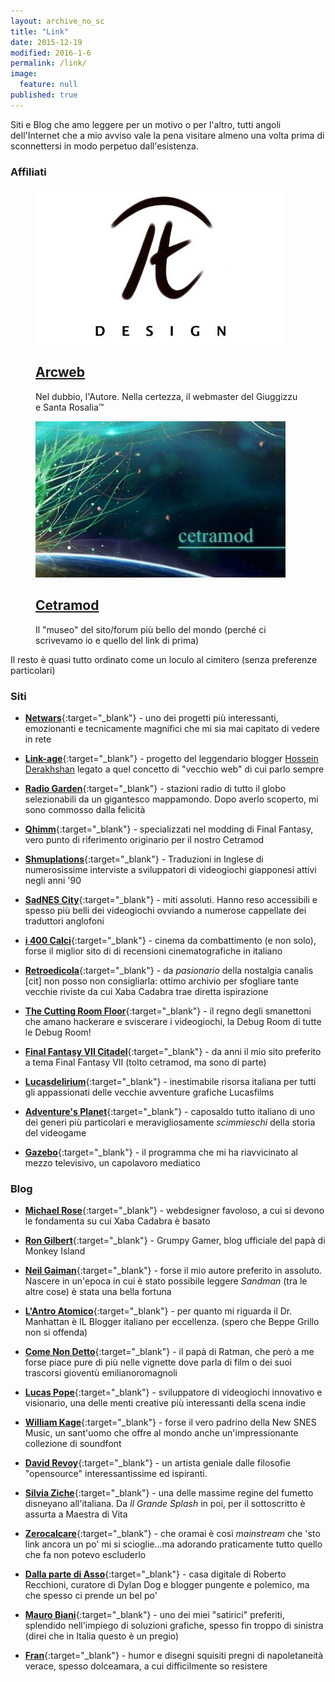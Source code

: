 ```yaml
---
layout: archive_no_sc
title: "Link"
date: 2015-12-19
modified: 2016-1-6
permalink: /link/
image: 
  feature: null
published: true
---
```


Siti e Blog che amo leggere per un motivo o per l'altro, tutti angoli dell'Internet che a mio avviso vale la pena visitare almeno una volta prima di sconnettersi in modo perpetuo dall'esistenza.

### <i class="fa fa-bookmark"></i> Affiliati

<figure>
  <a href="https://www.arcweb.it" target="blank"><img src="/images/arcweb.jpg">
  <h2 class="post-title"><i class="fa fa-circle"></i> Arcweb</h2></a>
  <p class="post-excerpt">Nel dubbio, l'Autore. Nella certezza, il webmaster del Giuggizzu e Santa Rosalia™</p>
</figure>

<figure>
  <a href="https://www.arcweb.it/cetramod/backup/home.php" target="blank"><img src="/images/teasercetramod.jpg">
  <h2 class="post-title"><i class="fa fa-circle"></i> Cetramod</h2></a>
  <p class="post-excerpt">Il "museo" del sito/forum più bello del mondo (perché ci scrivevamo io e quello del link di prima)</p>
</figure>

Il resto è quasi tutto ordinato come un loculo al cimitero (senza preferenze particolari)

### <i class="fa fa-globe"></i> Siti

- [**Netwars**](https://netwars-project.com/){:target="_blank"} - uno dei progetti più interessanti, emozionanti e tecnicamente magnifici che mi sia mai capitato di vedere in rete

- [**Link-age**](https://newmediasoc.com/projects/link-age/){:target="_blank"} - progetto del leggendario blogger [Hossein Derakhshan](https://en.wikipedia.org/wiki/Hossein_Derakhshan) legato a quel concetto di "vecchio web" di cui parlo sempre

- [**Radio Garden**](https://radio.garden/){:target="_blank"} - stazioni radio di tutto il globo selezionabili da un gigantesco mappamondo. Dopo averlo scoperto, mi sono commosso dalla felicità

- [**Qhimm**](https://forums.qhimm.com/index.php){:target="_blank"} - specializzati nel modding di Final Fantasy, vero punto di riferimento originario per il nostro Cetramod

- [**Shmuplations**](https://shmuplations.com/){:target="_blank"} - Traduzioni in Inglese di numerosissime interviste a sviluppatori di videogiochi giapponesi attivi negli anni '90 

- [**SadNES City**](https://www.sadnescity.it/){:target="_blank"} - miti assoluti. Hanno reso accessibili e spesso più belli dei videogiochi ovviando a numerose cappellate dei traduttori anglofoni

- [**i 400 Calci**](https://www.i400calci.com/){:target="_blank"} - cinema da combattimento (e non solo), forse il miglior sito di di recensioni cinematografiche in italiano

- [**Retroedicola**](https://www.retroedicola.it/){:target="_blank"} - da _pasionario_ della nostalgia canalis [cit] non posso non consigliarla: ottimo archivio per sfogliare tante vecchie riviste da cui Xaba Cadabra trae diretta ispirazione

- [**The Cutting Room Floor**](https://tcrf.net/){:target="_blank"} - il regno degli smanettoni che amano hackerare e sviscerare i videogiochi, la Debug Room di tutte le Debug Room!

- [**Final Fantasy VII Citadel**](https://www.ff7citadel.com){:target="_blank"} - da anni il mio sito preferito a tema Final Fantasy VII (tolto cetramod, ma sono di parte)

- [**Lucasdelirium**](https://www.lucasdelirium.it/){:target="_blank"} -  inestimabile risorsa italiana per tutti gli appassionati delle vecchie avventure grafiche Lucasfilms

- [**Adventure's Planet**](https://www.adventuresplanet.it/){:target="_blank"} - caposaldo tutto italiano di uno dei generi più particolari e meravigliosamente _scimmieschi_ della storia del videogame

- [**Gazebo**](https://www.gazebo.rai.it){:target="_blank"} - il programma che mi ha riavvicinato al mezzo televisivo, un capolavoro mediatico

### <i class="fa fa-pencil"></i> Blog

- [**Michael Rose**](https://mademistakes.com/){:target="_blank"} - webdesigner favoloso, a cui si devono le fondamenta su cui Xaba Cadabra è basato

- [**Ron Gilbert**](https://grumpygamer.com/){:target="_blank"} - Grumpy Gamer, blog ufficiale del papà di Monkey Island

- [**Neil Gaiman**](https://www.neilgaiman.com/){:target="_blank"} - forse il mio autore preferito in assoluto. Nascere in un'epoca in cui è stato possibile leggere _Sandman_ (tra le altre cose) è stata una bella fortuna

- [**L'Antro Atomico**](https://docmanhattan.blogspot.it/){:target="_blank"} - per quanto mi riguarda il Dr. Manhattan è IL Blogger italiano per eccellenza. (spero che Beppe Grillo non si offenda)

- [**Come Non Detto**](https://leortola.wordpress.com/){:target="_blank"} - il papà di Ratman, che però a me forse piace pure di più nelle vignette dove parla di film o dei suoi trascorsi gioventù emilianoromagnoli

- [**Lucas Pope**](https://dukope.com/){:target="_blank"} - sviluppatore di videogiochi innovativo e visionario, una delle menti creative più interessanti della scena indie

- [**William Kage**](https://www.williamkage.com/){:target="_blank"} - forse il vero padrino della New SNES Music, un sant'uomo che offre al mondo anche un'impressionante collezione di soundfont

- [**David Revoy**](https://www.davidrevoy.com/){:target="_blank"} - un artista geniale dalle filosofie "opensource" interessantissime ed ispiranti. 

- [**Silvia Ziche**](https://www.silviaziche.com/){:target="_blank"} - una delle massime regine del fumetto disneyano all'italiana. Da _Il Grande Splash_ in poi, per il sottoscritto è assurta a Maestra di Vita

- [**Zerocalcare**](https://www.zerocalcare.it/){:target="_blank"} - che oramai è così _mainstream_ che 'sto link ancora un po' mi si scioglie...ma adorando praticamente tutto quello che fa non potevo escluderlo

- [**Dalla parte di Asso**](https://prontoallaresa.blogspot.com/){:target="_blank"} - casa digitale di Roberto Recchioni, curatore di Dylan Dog e blogger pungente e polemico, ma che spesso ci prende un bel po' 

- [**Mauro Biani**](https://maurobiani.it/){:target="_blank"} - uno dei miei "satirici" preferiti, splendido nell'impiego di soluzioni grafiche, spesso fin troppo di sinistra (direi che in Italia questo è un pregio)

- [**Fran**](https://www.frandemartino.net/){:target="_blank"} - humor e disegni squisiti pregni di napoletaneità verace, spesso dolceamara, a cui difficilmente so resistere